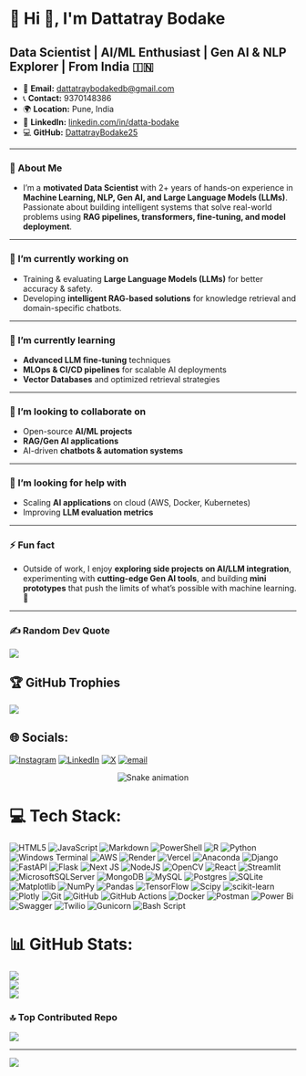 # 💫 Hi 👋, I'm Dattatray Bodake
**Data Scientist | AI/ML Enthusiast | Gen AI & NLP Explorer | From India 🇮🇳**
---
- 📧 **Email:** dattatraybodakedb@gmail.com  
- 📞 **Contact:** 9370148386  
- 🌍 **Location:** Pune, India  
- 🔗 **LinkedIn:** [linkedin.com/in/datta-bodake](https://www.linkedin.com/in/datta-bodake)  
- 💻 **GitHub:** [DattatrayBodake25](https://github.com/DattatrayBodake25)  
---
### 🚀 About Me
- I’m a **motivated Data Scientist** with 2+ years of hands-on experience in **Machine Learning, NLP, Gen AI, and Large Language Models (LLMs)**. Passionate about building intelligent systems that solve real-world problems using **RAG pipelines, transformers, fine-tuning, and model deployment**.  
---
### 🔭 I’m currently working on
- Training & evaluating **Large Language Models (LLMs)** for better accuracy & safety.  
- Developing **intelligent RAG-based solutions** for knowledge retrieval and domain-specific chatbots.  
---
### 🌱 I’m currently learning
- **Advanced LLM fine-tuning** techniques  
- **MLOps & CI/CD pipelines** for scalable AI deployments  
- **Vector Databases** and optimized retrieval strategies  
---
### 👯 I’m looking to collaborate on
- Open-source **AI/ML projects**  
- **RAG/Gen AI applications**  
- AI-driven **chatbots & automation systems**  
---
### 🤝 I’m looking for help with
- Scaling **AI applications** on cloud (AWS, Docker, Kubernetes)  
- Improving **LLM evaluation metrics**
---
### ⚡ Fun fact  
- Outside of work, I enjoy **exploring side projects on AI/LLM integration**, experimenting with **cutting-edge Gen AI tools**, and building **mini prototypes** that push the limits of what’s possible with machine learning. 🚀  
---
### ✍️ Random Dev Quote
![](https://quotes-github-readme.vercel.app/api?type=horizontal&theme=radical)

## 🏆 GitHub Trophies
![](https://github-profile-trophy.vercel.app/?username=DattatrayBodake25&theme=radical&no-frame=false&no-bg=true&margin-w=4)

## 🌐 Socials:
[![Instagram](https://img.shields.io/badge/Instagram-%23E4405F.svg?logo=Instagram&logoColor=white)](https://instagram.com/neuralnexus_db) [![LinkedIn](https://img.shields.io/badge/LinkedIn-%230077B5.svg?logo=linkedin&logoColor=white)](https://linkedin.com/in/datta-bodake) [![X](https://img.shields.io/badge/X-black.svg?logo=X&logoColor=white)](https://x.com/DattatrayMinds) [![email](https://img.shields.io/badge/Email-D14836?logo=gmail&logoColor=white)](mailto:dattatraybodakedb@gmail.com) 

<!-- Snake Game Repo View -->
<div align="center">
<img src="https://profile-readme-generator.com/assets/snake.svg" alt="Snake animation" />
</div>

# 💻 Tech Stack:
![HTML5](https://img.shields.io/badge/html5-%23E34F26.svg?style=flat&logo=html5&logoColor=white) ![JavaScript](https://img.shields.io/badge/javascript-%23323330.svg?style=flat&logo=javascript&logoColor=%23F7DF1E) ![Markdown](https://img.shields.io/badge/markdown-%23000000.svg?style=flat&logo=markdown&logoColor=white) ![PowerShell](https://img.shields.io/badge/PowerShell-%235391FE.svg?style=flat&logo=powershell&logoColor=white) ![R](https://img.shields.io/badge/r-%23276DC3.svg?style=flat&logo=r&logoColor=white) ![Python](https://img.shields.io/badge/python-3670A0?style=flat&logo=python&logoColor=ffdd54) ![Windows Terminal](https://img.shields.io/badge/Windows%20Terminal-%234D4D4D.svg?style=flat&logo=windows-terminal&logoColor=white) ![AWS](https://img.shields.io/badge/AWS-%23FF9900.svg?style=flat&logo=amazon-aws&logoColor=white) ![Render](https://img.shields.io/badge/Render-%46E3B7.svg?style=flat&logo=render&logoColor=white) ![Vercel](https://img.shields.io/badge/vercel-%23000000.svg?style=flat&logo=vercel&logoColor=white) ![Anaconda](https://img.shields.io/badge/Anaconda-%2344A833.svg?style=flat&logo=anaconda&logoColor=white) ![Django](https://img.shields.io/badge/django-%23092E20.svg?style=flat&logo=django&logoColor=white) ![FastAPI](https://img.shields.io/badge/FastAPI-005571?style=flat&logo=fastapi) ![Flask](https://img.shields.io/badge/flask-%23000.svg?style=flat&logo=flask&logoColor=white) ![Next JS](https://img.shields.io/badge/Next-black?style=flat&logo=next.js&logoColor=white) ![NodeJS](https://img.shields.io/badge/node.js-6DA55F?style=flat&logo=node.js&logoColor=white) ![OpenCV](https://img.shields.io/badge/opencv-%23white.svg?style=flat&logo=opencv&logoColor=white) ![React](https://img.shields.io/badge/react-%2320232a.svg?style=flat&logo=react&logoColor=%2361DAFB) ![Streamlit](https://img.shields.io/badge/Streamlit-%23FE4B4B.svg?style=flat&logo=streamlit&logoColor=white) ![MicrosoftSQLServer](https://img.shields.io/badge/Microsoft%20SQL%20Server-CC2927?style=flat&logo=microsoft%20sql%20server&logoColor=white) ![MongoDB](https://img.shields.io/badge/MongoDB-%234ea94b.svg?style=flat&logo=mongodb&logoColor=white) ![MySQL](https://img.shields.io/badge/mysql-4479A1.svg?style=flat&logo=mysql&logoColor=white) ![Postgres](https://img.shields.io/badge/postgres-%23316192.svg?style=flat&logo=postgresql&logoColor=white) ![SQLite](https://img.shields.io/badge/sqlite-%2307405e.svg?style=flat&logo=sqlite&logoColor=white) ![Matplotlib](https://img.shields.io/badge/Matplotlib-%23ffffff.svg?style=flat&logo=Matplotlib&logoColor=black) ![NumPy](https://img.shields.io/badge/numpy-%23013243.svg?style=flat&logo=numpy&logoColor=white) ![Pandas](https://img.shields.io/badge/pandas-%23150458.svg?style=flat&logo=pandas&logoColor=white) ![TensorFlow](https://img.shields.io/badge/TensorFlow-%23FF6F00.svg?style=flat&logo=TensorFlow&logoColor=white) ![Scipy](https://img.shields.io/badge/SciPy-%230C55A5.svg?style=flat&logo=scipy&logoColor=%white) ![scikit-learn](https://img.shields.io/badge/scikit--learn-%23F7931E.svg?style=flat&logo=scikit-learn&logoColor=white) ![Plotly](https://img.shields.io/badge/Plotly-%233F4F75.svg?style=flat&logo=plotly&logoColor=white) ![Git](https://img.shields.io/badge/git-%23F05033.svg?style=flat&logo=git&logoColor=white) ![GitHub](https://img.shields.io/badge/github-%23121011.svg?style=flat&logo=github&logoColor=white) ![GitHub Actions](https://img.shields.io/badge/github%20actions-%232671E5.svg?style=flat&logo=githubactions&logoColor=white) ![Docker](https://img.shields.io/badge/docker-%230db7ed.svg?style=flat&logo=docker&logoColor=white) ![Postman](https://img.shields.io/badge/Postman-FF6C37?style=flat&logo=postman&logoColor=white) ![Power Bi](https://img.shields.io/badge/power_bi-F2C811?style=flat&logo=powerbi&logoColor=black) ![Swagger](https://img.shields.io/badge/-Swagger-%23Clojure?style=flat&logo=swagger&logoColor=white) ![Twilio](https://img.shields.io/badge/Twilio-F22F46?style=flat&logo=Twilio&logoColor=white) ![Gunicorn](https://img.shields.io/badge/gunicorn-%298729.svg?style=flat&logo=gunicorn&logoColor=white) ![Bash Script](https://img.shields.io/badge/bash_script-%23121011.svg?style=flat&logo=gnu-bash&logoColor=white)
# 📊 GitHub Stats:
![](https://github-readme-stats.vercel.app/api?username=DattatrayBodake25&theme=nightowl&hide_border=false&include_all_commits=true&count_private=false)<br/>
![](https://nirzak-streak-stats.vercel.app/?user=DattatrayBodake25&theme=nightowl&hide_border=false)<br/>
![](https://github-readme-stats.vercel.app/api/top-langs/?username=DattatrayBodake25&theme=nightowl&hide_border=false&include_all_commits=true&count_private=false&layout=compact)

### 🔝 Top Contributed Repo
![](https://github-contributor-stats.vercel.app/api?username=DattatrayBodake25&limit=5&theme=dark&combine_all_yearly_contributions=true)

---
[![](https://visitcount.itsvg.in/api?id=DattatrayBodake25&icon=0&color=0)](https://visitcount.itsvg.in)

<!-- Proudly created with GPRM ( https://gprm.itsvg.in ) -->
